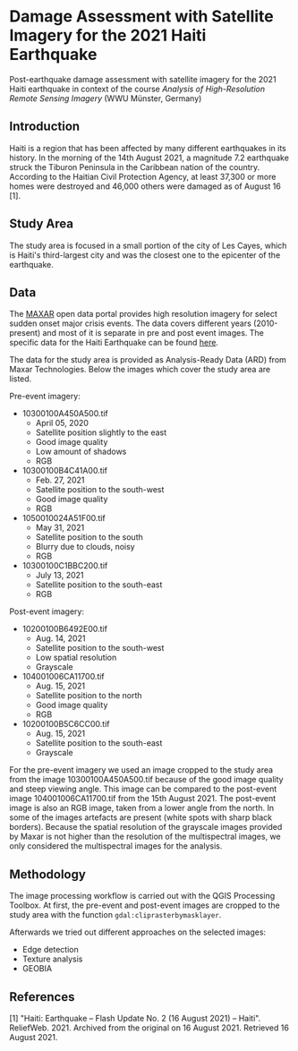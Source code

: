 # Damage Assessment with Satellite Imagery for the 2021 Haiti Earthquake

Post-earthquake damage assessment with satellite imagery for the 2021 Haiti earthquake in context of the course *Analysis of High-Resolution Remote Sensing Imagery* (WWU Münster, Germany)

## Introduction

Haiti is a region that has been affected by many different earthquakes in its history. In the morning of the 14th August 2021, a magnitude 7.2 earthquake struck the Tiburon Peninsula in the Caribbean nation of the country. According to the Haitian Civil Protection Agency, at least 37,300 or more homes were destroyed and 46,000 others were damaged as of August 16 [1]. 


## Study Area

The study area is focused in a small portion of the city of Les Cayes, which is Haiti's third-largest city and was the closest one to the epicenter of the earthquake.


## Data

The [MAXAR](https://www.maxar.com/open-data) open data portal provides high resolution imagery for select sudden onset major crisis events. The data covers different years (2010-present) and most of it is separate in pre and post event images. The specific data for the Haiti Earthquake can be found [here](https://www.maxar.com/open-data/haiti-earthquake-2021).

The data for the study area is provided as Analysis-Ready Data (ARD) from Maxar Technologies. Below the images which cover the study area are listed.

Pre-event imagery:
- 10300100A450A500.tif
  - April 05, 2020
  - Satellite position slightly to the east
  - Good image quality
  - Low amount of shadows
  - RGB
- 10300100B4C41A00.tif
  - Feb. 27, 2021
  - Satellite position to the south-west
  - Good image quality
  - RGB
- 1050010024A51F00.tif
  - May 31, 2021
  - Satellite position to the south
  - Blurry due to clouds, noisy
  - RGB
- 10300100C1BBC200.tif
  - July 13, 2021
  - Satellite position to the south-east
  - RGB

Post-event imagery:
- 10200100B6492E00.tif
  - Aug. 14, 2021
  - Satellite position to the south-west
  - Low spatial resolution
  - Grayscale
- 104001006CA11700.tif
  - Aug. 15, 2021
  - Satellite position to the north
  - Good image quality
  - RGB
- 10200100B5C6CC00.tif
  - Aug. 15, 2021
  - Satellite position to the south-east
  - Grayscale

For the pre-event imagery we used an image cropped to the study area from the image 10300100A450A500.tif because of the good image quality and steep viewing angle. This image can be compared to the post-event image 104001006CA11700.tif from the 15th August 2021. The post-event image is also an RGB image, taken from a lower angle from the north. In some of the images artefacts are present (white spots with sharp black borders). Because the spatial resolution of the grayscale images provided by Maxar is not higher than the resolution of the multispectral images, we only considered the multispectral images for the analysis.

## Methodology

The image processing workflow is carried out with the QGIS Processing Toolbox. At first, the pre-event and post-event images are cropped to the study area with the function ``gdal:cliprasterbymasklayer``.

Afterwards we tried out different approaches on the selected images:

- Edge detection
- Texture analysis
- GEOBIA


## References 

[1] "Haiti: Earthquake – Flash Update No. 2 (16 August 2021) – Haiti". ReliefWeb. 2021. Archived from the original on 16 August 2021. Retrieved 16 August 2021.
